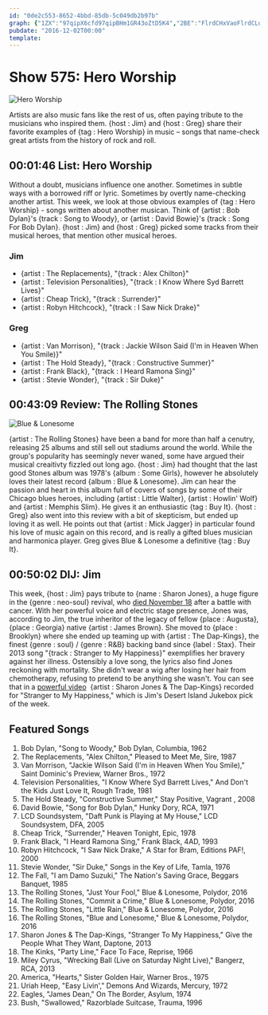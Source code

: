 ```yaml
---
id: "0de2c553-8652-4bbd-85db-5c049db2b97b"
graph: {"1ZX":"97qipX6cfd97qipBHm1GR43oZtD5K4","2BE":"FlrdCHxVaoFlrdCLuj6T7Y5sTFlrdCBDocoHxVaoLuj6TjHBiqLuj6TZ8XBY7Y5sTHxVaoBAPajHxVao6P3NOBFxuTBFxuTHxVaoBL2n3HxVao"}
pubdate: "2016-12-02T00:00"
template: 
---
```






# Show 575: Hero Worship

![Hero Worship](https://static.soundopinions.org/images/2016/heroworship_web.jpg)

Artists are also music fans like the rest of us, often paying tribute to the musicians who inspired them. {host : Jim} and {host : Greg} share their favorite examples of {tag : Hero Worship} in music – songs that name-check great artists from the history of rock and roll.



## 00:01:46 List: Hero Worship

Without a doubt, musicians influence one another. Sometimes in subtle ways with a borrowed riff or lyric. Sometimes by overtly name-checking another artist. This week, we look at those obvious examples of {tag : Hero Worship} - songs written about another musican. Think of {artist : Bob Dylan}'s {track : Song to Woody}, or {artist : David Bowie}'s {track : Song For Bob Dylan}. {host : Jim} and {host : Greg} picked some tracks from their musical heroes, that mention other musical heroes.


### Jim

- {artist : The Replacements}, "{track : Alex Chilton}"
- {artist : Television Personalities}, "{track : I Know Where Syd Barrett Lives}"
- {artist : Cheap Trick}, "{track : Surrender}"
- {artist : Robyn Hitchcock}, "{track : I Saw Nick Drake}"


### Greg

- {artist : Van Morrison}, "{track : Jackie Wilson Said (I'm in Heaven When You Smile)}"
- {artist : The Hold Steady}, "{track : Constructive Summer}"
- {artist : Frank Black}, "{track : I Heard Ramona Sing}"
- {artist : Stevie Wonder}, "{track : Sir Duke}"



## 00:43:09 Review: The Rolling Stones

![Blue & Lonesome](https://static.soundopinions.org/assets/575/1ZX0.jpg)

{artist : The Rolling Stones} have been a band for more than half a cenutry, releasing 25 albums and still sell out stadiums around the world. While the group's popularity has seemingly never waned, some have argued their musical creaitivty fizzled out long ago. {host : Jim} had thought that the last good Stones album was 1978's {album : Some Girls}, however he absolutely loves their latest record {album : Blue & Lonesome}. Jim can hear the passion and heart in this album full of covers of songs by some of their Chicago blues heroes, including {artist : Little Walter}, {artist : Howlin' Wolf} and {artist : Memphis Slim}. He gives it an enthusiastic {tag : Buy It}. {host : Greg} also went into this review with a bit of skepticism, but ended up loving it as well. He points out that {artist : Mick Jagger} in particular found his love of music again on this record, and is really a gifted blues musician and harmonica player. Greg gives Blue & Lonesome a definitive {tag : Buy It}.



## 00:50:02 DIJ: Jim

This week, {host : Jim} pays tribute to {name : Sharon Jones}, a huge figure in the {genre : neo-soul} revival, who [died November 18](http://www.nytimes.com/2016/11/20/arts/music/sharon-jones-dap-kings-dead.html) after a battle with cancer. With her powerful voice and electric stage presence, Jones was, according to Jim, the true inheritor of the legacy of fellow {place : Augusta}, {place : Georgia} native {artist : James Brown}. She moved to {place : Brooklyn} where she ended up teaming up with {artist : The Dap-Kings}, the finest {genre : soul} / {genre : R&B} backing band since {label : Stax}. Their 2013 song "{track : Stranger to My Happiness}" exemplifies her bravery against her illness. Ostensibly a love song, the lyrics also find Jones reckoning with mortality. She didn't wear a wig after losing her hair from chemotherapy, refusing to pretend to be anything she wasn't. You can see that in a [powerful video](https://www.youtube.com/watch?v=IlPE1rEdAdI)  {artist : Sharon Jones & The Dap-Kings} recorded for "Stranger to My Happiness," which is Jim's Desert Island Jukebox pick of the week.



## Featured Songs

1. Bob Dylan, "Song to Woody," Bob Dylan, Columbia, 1962
2. The Replacements, "Alex Chilton," Pleased to Meet Me, Sire, 1987
3. Van Morrison, "Jackie Wilson Said (I'm in Heaven When You Smile)," Saint Dominic's Preview, Warner Bros., 1972
4. Television Personalities, "I Know Where Syd Barrett Lives," And Don't the Kids Just Love It, Rough Trade, 1981
5. The Hold Steady, "Constructive Summer," Stay Positive, Vagrant , 2008
6. David Bowie, "Song for Bob Dylan," Hunky Dory, RCA, 1971
7. LCD Soundsystem, "Daft Punk is Playing at My House," LCD Soundsystem, DFA, 2005
8. Cheap Trick, "Surrender," Heaven Tonight, Epic, 1978
9. Frank Black, "I Heard Ramona Sing," Frank Black, 4AD, 1993
10. Robyn Hitchcock, "I Saw Nick Drake," A Star for Bram, Editions PAF!, 2000
11. Stevie Wonder, "Sir Duke," Songs in the Key of Life, Tamla, 1976
12. The Fall, "I am Damo Suzuki," The Nation's Saving Grace, Beggars Banquet, 1985
13. The Rolling Stones, "Just Your Fool," Blue & Lonesome, Polydor, 2016
14. The Rolling Stones, "Commit a Crime," Blue & Lonesome, Polydor, 2016
15. The Rolling Stones, "Little Rain," Blue & Lonesome, Polydor, 2016
16. The Rolling Stones, "Blue and Lonesome," Blue & Lonesome, Polydor, 2016
17. Sharon Jones & The Dap-Kings, "Stranger To My Happiness," Give the People What They Want, Daptone, 2013
18. The Kinks, "Party Line," Face To Face, Reprise, 1966
19. Miley Cyrus, "Wrecking Ball (Live on Saturday Night Live)," Bangerz, RCA, 2013
20. America, "Hearts," Sister Golden Hair, Warner Bros., 1975
21. Uriah Heep, "Easy Livin'," Demons And Wizards, Mercury, 1972
22. Eagles, "James Dean," On The Border, Asylum, 1974
23. Bush, "Swallowed," Razorblade Suitcase, Trauma, 1996